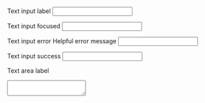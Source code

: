 
<label class="usa-label" for="input-type-text">Text input label</label>
<input
  class="usa-input"
  id="input-type-text"
  name="input-type-text"
  type="text"
/>

<label class="usa-label" for="input-focus">Text input focused</label>
<input
  class="usa-input usa-focus"
  id="input-focus"
  name="input-focus"
  type="text"
/>

<div class="usa-form-group usa-form-group--error">
  <label class="usa-label usa-label--error" for="input-error"
    >Text input error</label
  >
  <span class="usa-error-message" id="input-error-message"
    >Helpful error message</span
  >
  <input
    class="usa-input usa-input--error"
    id="input-error"
    name="input-error"
    type="text"
    aria-describedby="input-error-message"
  />
</div>

<label class="usa-label" for="input-success">Text input success</label>
<input
  class="usa-input usa-input--success"
  id="input-success"
  name="input-success"
  type="text"
/>

<label class="usa-label" for="input-type-textarea">Text area label</label>
<textarea
  class="usa-textarea"
  id="input-type-textarea"
  name="input-type-textarea"
></textarea>